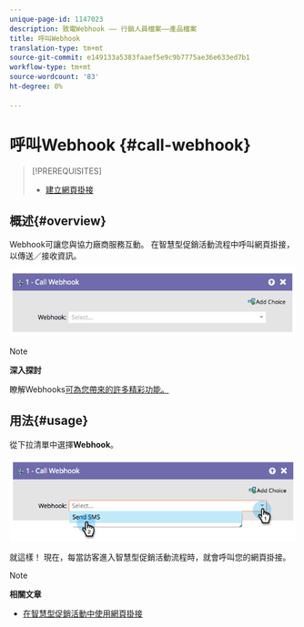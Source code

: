 ```yaml
---
unique-page-id: 1147023
description: 致電Webhook —— 行銷人員檔案——產品檔案
title: 呼叫Webhook
translation-type: tm+mt
source-git-commit: e149133a5383faaef5e9c9b7775ae36e633ed7b1
workflow-type: tm+mt
source-wordcount: '83'
ht-degree: 0%

---
```



# 呼叫Webhook {#call-webhook}

>[!PREREQUISITES]
>
>* [建立網頁掛接](../../../../product-docs/administration/additional-integrations/create-a-webhook.md)

>



## 概述{#overview}

Webhook可讓您與協力廠商服務互動。 在智慧型促銷活動流程中呼叫網頁掛接，以傳送／接收資訊。

![](assets/image2014-9-22-15-3a4-3a7.png)

>[!NOTE]
>
>**深入探討**
>
>瞭解Webhooks[可為您帶來的許多精彩功能。](http://developers.marketo.com/documentation/webhooks/)

## 用法{#usage}

從下拉清單中選擇&#x200B;**Webhook**。

![](assets/image2014-9-22-15-3a4-3a25.png)

就這樣！ 現在，每當訪客進入智慧型促銷活動流程時，就會呼叫您的網頁掛接。

>[!NOTE]
>
>**相關文章**
>
>* [在智慧型促銷活動中使用網頁掛接](use-a-webhook-in-a-smart-campaign.md)

>



